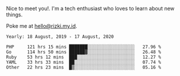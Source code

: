 Nice to meet you!. I'm a tech enthusiast who loves to learn about new things.

Poke me at hello@rizki.my.id.

<!--START_SECTION:waka-->
```text
Yearly: 18 August, 2019 - 17 August, 2020

PHP     121 hrs 15 mins ███████░░░░░░░░░░░░░░░░░░   27.96 % 
Go      114 hrs 50 mins ██████▓░░░░░░░░░░░░░░░░░░   26.48 % 
Ruby    53 hrs 12 mins  ███░░░░░░░░░░░░░░░░░░░░░░   12.27 % 
YAML    33 hrs 33 mins  ██░░░░░░░░░░░░░░░░░░░░░░░   07.74 % 
Other   22 hrs 23 mins  █▒░░░░░░░░░░░░░░░░░░░░░░░   05.16 % 
```
<!--END_SECTION:waka-->
